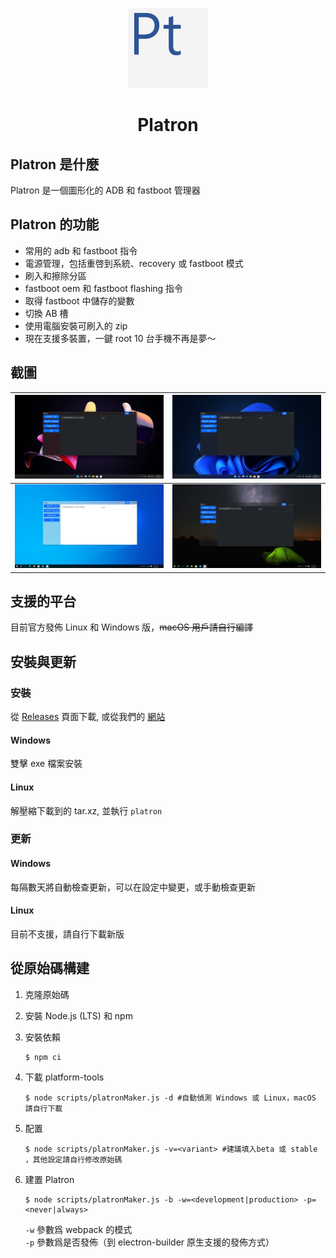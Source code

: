 <p align="center">
<img src="../readme-imgs/icon_2048.png" width="128px">
<h1 align="center">Platron</h1>
</p>

## Platron 是什麼

Platron 是一個圖形化的 ADB 和 fastboot 管理器

## Platron 的功能

- 常用的 adb 和 fastboot 指令
- 電源管理，包括重啓到系統、recovery 或 fastboot 模式
- 刷入和擦除分區
- fastboot oem 和 fastboot flashing 指令
- 取得 fastboot 中儲存的變數
- 切換 AB 槽
- 使用電腦安裝可刷入的 zip
- 現在支援多裝置，一鍵 root 10 台手機不再是夢～

## 截圖

| ![windows 11](../readme-imgs/w11-1.png) | ![windows 11](../readme-imgs/w11-2.png) |
| --------------------------------------- | --------------------------------------- |
| ![windows 10](../readme-imgs/w10-1.png) | ![windows 10](../readme-imgs/w10-2.png) |

## 支援的平台

目前官方發佈 Linux 和 Windows 版，~~macOS 用戶請自行編譯~~

## 安裝與更新

### 安裝

從 [Releases](https://github.com/platron-pt/platron/releases) 頁面下載, 或從我們的 [網站](https://platron-pt.github.io/)

#### Windows

雙擊 exe 檔案安裝

#### Linux

解壓縮下載到的 tar.xz, 並執行 `platron`

### 更新

#### Windows

每隔數天將自動檢查更新，可以在設定中變更，或手動檢查更新

#### Linux

目前不支援，請自行下載新版

## 從原始碼構建

1. 克隆原始碼
1. 安裝 Node.js (LTS) 和 npm
1. 安裝依賴

   ```console
   $ npm ci
   ```

1. 下載 platform-tools

   ```console
   $ node scripts/platronMaker.js -d #自動偵測 Windows 或 Linux，macOS 請自行下載
   ```

1. 配置
   ```console
   $ node scripts/platronMaker.js -v=<variant> #建議填入beta 或 stable ，其他設定請自行修改原始碼
   ```
1. 建置 Platron
   ```console
   $ node scripts/platronMaker.js -b -w=<development|production> -p=<never|always>
   ```
   `-w` 參數爲 webpack 的模式\
   `-p` 參數爲是否發佈（到 electron-builder 原生支援的發佈方式）
